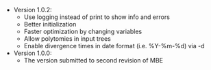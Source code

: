 * Version 1.0.2:
    * Use logging instead of print to show info and errors
    * Better initialization
    * Faster optimization by changing variables
    * Allow polytomies in input trees
    * Enable divergence times in date format (i.e. %Y-%m-%d) via -d
* Version 1.0.0:
    * The version submitted to second revision of MBE
